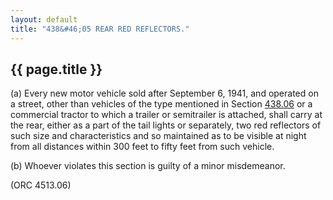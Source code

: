 ```yaml
---
layout: default 
title: "438&#46;05 REAR RED REFLECTORS."
---
```


{{ page.title }}
----------------

​(a) Every new motor vehicle sold after September 6, 1941, and operated
on a street, other than vehicles of the type mentioned in Section
[438.06](23d8fa9d.html) or a commercial tractor to which a trailer or
semitrailer is attached, shall carry at the rear, either as a part of
the tail lights or separately, two red reflectors of such size and
characteristics and so maintained as to be visible at night from all
distances within 300 feet to fifty feet from such vehicle.

​(b) Whoever violates this section is guilty of a minor misdemeanor.

(ORC 4513.06)
